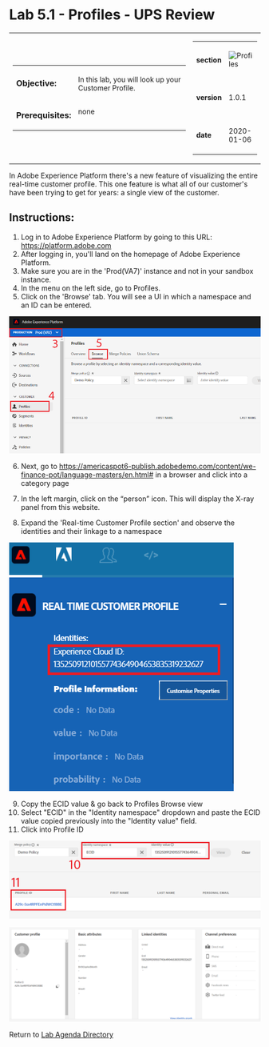 Lab 5.1 - Profiles - UPS Review
==========
<table style="border-collapse: collapse; border: none;" class="tab" cellspacing="0" cellpadding="0">

<tr style="border: none;">

<div align="left">
<td width="600" style="border: none;">
<table>
<tbody valign="top">
      <tr width="500">
            <td valign="top"><h3>Objective:</h3></td>
            <td valign="top"><br>In this lab, you will look up your Customer Profile.
            </td>
     </tr>
     <tr width="500">
           <td valign="top"><h3>Prerequisites:</h3></td>
           <td valign="top"><br>none</td>
     </tr>
</tbody>
</table>
</td>
</div>

<div align="right">
<td style="border: none;" valign="top">

<table>
<tbody valign="top">
      <tr>
            <td valign="middle" height="70"><b>section</b></td>
            <td valign="middle" height="70"><img src="https://github.com/adobe/AEP-Hands-on-Labs/blob/master/assets/images/left_hand_nav_menu_segments.png?raw=true" alt="Profiles"></td>
      </tr>
      <tr>
            <td valign="middle" height="70"><b>version</b></td>
            <td valign="middle" height="70">1.0.1</td>
      </tr>
      <tr>
            <td valign="middle" height="70"><b>date</b></td>
            <td valign="middle" height="70">2020-01-06</td>
      </tr>
</tbody>
</table>
</td>
</div>

</tr>
</table>

In Adobe Experience Platform there's a new feature of visualizing the entire real-time customer profile. This one feature is what all of our customer's have been trying to get for years: a single view of the customer.

Instructions:
-----------------
1. 	Log in to Adobe Experience Platform by going to this URL: https://platform.adobe.com
2.	After logging in, you'll land on the homepage of Adobe Experience Platform.
3.	Make sure you are in the 'Prod(VA7)' instance and not in your sandbox instance.
4.	In the menu on the left side, go to Profiles.
5.	Click on the 'Browse' tab. You will see a UI in which a namespace and an ID can be entered.
 
<kbd><img src="./images/profile_view.png"  /></kbd>
 
6.	Next, go to https://americaspot6-publish.adobedemo.com/content/we-finance-pot/language-masters/en.html# in a browser and click into a category page
7.	In the left margin, click on the “person” icon. This will display the X-ray panel from this website.
 
 
8.	Expand the 'Real-time Customer Profile section' and observe the identities and their linkage to a namespace
 
<kbd><img src="./images/identities-ECID.png"  /></kbd>
 
9.	Copy the ECID value & go back to Profiles Browse view
10.	Select "ECID" in the "Identity namespace" dropdown and paste the ECID value copied previously into the "Identity value" field.
11.	Click into Profile ID
 
<kbd><img src="./images/identities-ECID AEP.png"  /></kbd>


 <kbd><img src="./images/completed_linked profile_travel.png"  /></kbd>


Return to [Lab Agenda Directory](https://github.com/adobe/AEP-Hands-on-Labs/blob/master/labs/fsi6/README.md#lab-agenda)
